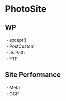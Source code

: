 # PhotoSite  

## WP  
・except()                                              　　                                                          
・PostCustom  
・Js Path  
・FTP

## Site Performance
・Meta  
・OGP
